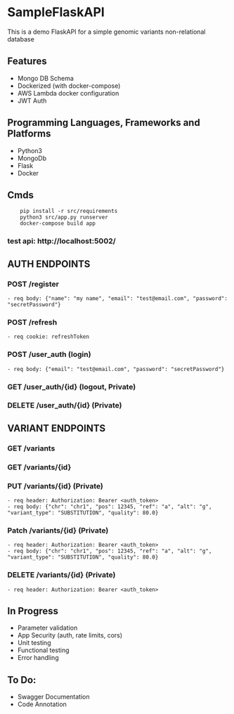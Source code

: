 # SampleFlaskAPI
This is a demo FlaskAPI for a simple genomic variants non-relational database

## Features
 - Mongo DB Schema 
 - Dockerized (with docker-compose)
 - AWS Lambda docker configuration
 - JWT Auth

## Programming Languages, Frameworks and Platforms
 - Python3
 - MongoDb
 - Flask
 - Docker

## Cmds
```
    pip install -r src/requirements
    python3 src/app.py runserver
    docker-compose build app
```

### test api: http://localhost:5002/

## AUTH ENDPOINTS
### POST /register
    - req body: {"name": "my name", "email": "test@email.com", "password": "secretPassword"}
### POST /refresh
    - req cookie: refreshToken
### POST /user_auth (login)
    - req body: {"email": "test@email.com", "password": "secretPassword"}
### GET /user_auth/{id} (logout, Private)

### DELETE /user_auth/{id} (Private)


## VARIANT ENDPOINTS

### GET /variants
### GET /variants/{id}
### PUT /variants/{id} (Private)
    - req header: Authorization: Bearer <auth_token>
    - req body: {"chr": "chr1", "pos": 12345, "ref": "a", "alt": "g", "variant_type": "SUBSTITUTION", "quality": 80.0}
### Patch /variants/{id} (Private)
    - req header: Authorization: Bearer <auth_token>
    - req body: {"chr": "chr1", "pos": 12345, "ref": "a", "alt": "g", "variant_type": "SUBSTITUTION", "quality": 80.0}
### DELETE /variants/{id} (Private)
    - req header: Authorization: Bearer <auth_token>


## In Progress
 - Parameter validation
 - App Security (auth, rate limits, cors)
 - Unit testing
 - Functional testing
 - Error handling


## To Do:
 - Swagger Documentation
 - Code Annotation